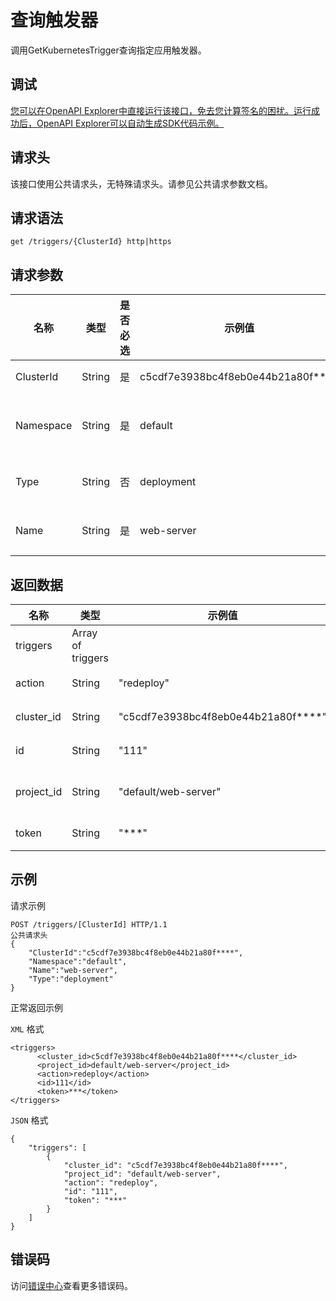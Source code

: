 # 查询触发器

调用GetKubernetesTrigger查询指定应用触发器。

## 调试

[您可以在OpenAPI Explorer中直接运行该接口，免去您计算签名的困扰。运行成功后，OpenAPI Explorer可以自动生成SDK代码示例。](https://api.aliyun.com/#product=CS&api=GetKubernetesTrigger&type=ROA&version=2015-12-15)

## 请求头

该接口使用公共请求头，无特殊请求头。请参见公共请求参数文档。

## 请求语法

```
get /triggers/{ClusterId} http|https
```

## 请求参数

|名称|类型|是否必选|示例值|描述|
|--|--|----|---|--|
|ClusterId|String|是|c5cdf7e3938bc4f8eb0e44b21a80f\*\*\*\*|集群ID。 |
|Namespace|String|是|default|命名空间名称。 |
|Type|String|否|deployment|应用类型。 |
|Name|String|是|web-server|应用名称。 |

## 返回数据

|名称|类型|示例值|描述|
|--|--|---|--|
|triggers|Array of triggers| |触发器列表。 |
|action|String|"redeploy"|触发器动作。 |
|cluster\_id|String|"c5cdf7e3938bc4f8eb0e44b21a80f\*\*\*\*"|集群ID。 |
|id|String|"111"|触发器ID。 |
|project\_id|String|"default/web-server"|触发器项目ID。 |
|token|String|"\*\*\*"|触发器Token。 |

## 示例

请求示例

```
POST /triggers/[ClusterId] HTTP/1.1
公共请求头
{
    "ClusterId":"c5cdf7e3938bc4f8eb0e44b21a80f****",
    "Namespace":"default",
    "Name":"web-server",
    "Type":"deployment"
}
```

正常返回示例

`XML` 格式

```
<triggers>
      <cluster_id>c5cdf7e3938bc4f8eb0e44b21a80f****</cluster_id>
      <project_id>default/web-server</project_id>
      <action>redeploy</action>
      <id>111</id>
      <token>***</token>
</triggers>
```

`JSON` 格式

```
{
    "triggers": [
        {
            "cluster_id": "c5cdf7e3938bc4f8eb0e44b21a80f****",
            "project_id": "default/web-server",
            "action": "redeploy",
            "id": "111",
            "token": "***"
        }
    ]
}
```

## 错误码

访问[错误中心](https://error-center.aliyun.com/status/product/CS)查看更多错误码。


